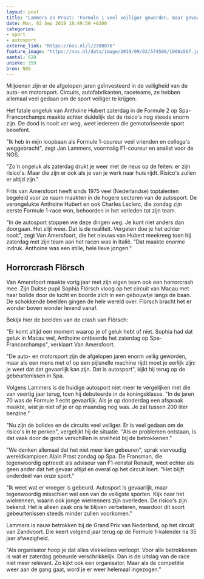```yaml
---
layout: post
title: "Lammers en Prost: 'Formule 1 veel veiliger geworden, maar gevaar blijft altijd'"
date: Mon, 02 Sep 2019 18:49:59 +0200
categories: 
- sport 
- autosport 
externe_link: "https://nos.nl/l/2300076"
feature_image: "https://nos.nl/data/image/2019/09/02/574508/1008x567.jpg"
aantal: 628
unieke: 359
bron: NOS
---
```


<p>Miljoenen zijn er de afgelopen jaren geïnvesteerd in de veiligheid van de auto- en motorsport. Circuits, autofabrikanten, raceteams, ze hebben allemaal veel gedaan om de sport veiliger te krijgen.</p>
<p>Het fatale ongeluk van Anthoine Hubert zaterdag in de Formule 2 op Spa-Francorchamps maakte echter duidelijk dat de risico's nog steeds enorm zijn. De dood is nooit ver weg, weet iedereen die gemotoriseerde sport beoefent.</p>
<p>"Ik heb in mijn loopbaan als Formule 1-coureur veel vrienden en collega's weggebracht", zegt Jan Lammers, voormalig F1-coureur en analist voor de NOS.</p>
<p>"Zo'n ongeluk als zaterdag drukt je weer met de neus op de feiten: er zijn risico's. Maar die zijn er ook als je van je werk naar huis rijdt. Risico's zullen er altijd zijn."</p>
<p>Frits van Amersfoort heeft sinds 1975 veel (Nederlandse) toptalenten begeleid voor ze naam maakten in de hogere sectoren van de autosport. De verongelukte Anthoine Hubert en ook Charles Leclerc, die zondag zijn eerste Formule 1-race won, behoorden in het verleden tot zijn team.</p>
<p>"In de autosport stoppen we deze dingen weg. Je kunt niet anders dan doorgaan. Het slijt weer. Dat is de realiteit. Vergeten doe je het echter nooit", zegt Van Amersfoort, die het nieuws van Hubert meekreeg toen hij zaterdag met zijn team aan het racen was in Italië. "Dat maakte enorme indruk. Anthoine was een stille, hele lieve jongen."</p>
<h2>Horrorcrash Flörsch</h2>
<p>Van Amersfoort maakte vorig jaar met zijn eigen team ook een horrorcrash mee. Zijn Duitse pupil Sophia Flörsch vloog op het circuit van Macau met haar bolide door de lucht en boorde zich in een gebouwtje langs de baan. De schokkende beelden gingen de hele wereld over. Flörsch bracht het er wonder boven wonder levend vanaf.</p>
<p>Bekijk hier de beelden van de crash van Flörsch:</p>
<p>"Er komt altijd een moment waarop je of geluk hebt of niet. Sophia had dat geluk in Macau wel, Anthoine ontbeerde het zaterdag op Spa-Francorchamps", verklaart Van Amersfoort.</p>
<p>"De auto- en motorsport zijn de afgelopen jaren enorm veilig geworden, maar als een mens met of op een pijlsnelle machine rijdt moet je eerlijk zijn: je weet dat dat gevaarlijk kan zijn. Dat is autosport", kijkt hij terug op de gebeurtenissen in Spa.</p>
<p>Volgens Lammers is de huidige autosport niet meer te vergelijken met die van veertig jaar terug, toen hij debuteerde in de koningsklasse. "In de jaren 70 was de Formule 1 echt gevaarlijk. Als je op donderdag een afspraak maakte, wist je niet of je er op maandag nog was. Je zat tussen 200 liter benzine."</p>
<p>"Nu zijn de bolides en de circuits veel veiliger. Er is veel gedaan om de risico's in te perken", vergelijkt hij de situatie. "Als er problemen ontstaan, is dat vaak door de grote verschillen in snelheid bij de betrokkenen."</p>
<p>"We denken allemaal dat het niet meer kan gebeuren", sprak viervoudig wereldkampioen Alain Prost zondag op Spa. De Fransman, die tegenwoordig optreedt als adviseur van F1-renstal Renault, weet echter als geen ander dat het gevaar altijd en overal op het circuit loert. "Het blijft onderdeel van onze sport."</p>
<p>"Ik weet wat er vroeger is gebeurd. Autosport is gevaarlijk, maar tegenwoordig misschien wel een van de veiligste sporten. Kijk naar het wielrennen, waarin ook jonge wielrenners zijn overleden. De risico's zijn bekend. Het is alleen zaak ons te blijven verbeteren, waardoor dit soort gebeurtenissen steeds minder zullen voorkomen."</p>
<p>Lammers is nauw betrokken bij de Grand Prix van Nederland, op het circuit van Zandvoort. Die keert volgend jaar terug op de Formule 1-kalender na 35 jaar afwezigheid.</p>
<p>"Als organisator hoop je dat alles vlekkeloos verloopt. Voor alle betrokkenen is wat er zaterdag gebeurde verschrikkelijk. Dan is de uitslag van de race niet meer relevant. Zo kijkt ook een organisator. Maar als de competitie weer aan de gang gaat, word je er weer helemaal ingezogen."</p>
